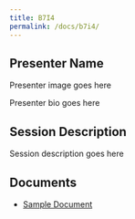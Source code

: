 ```yaml
---
title: B7I4
permalink: /docs/b7i4/
---
```


## Presenter Name

Presenter image goes here

Presenter bio goes here

## Session Description

Session description goes here

## Documents
 - [Sample Document](../wednesday/breakout7/documents/b1p1d1.pdf)